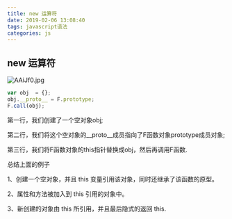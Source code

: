 ```yaml
---
title: new 运算符
date: 2019-02-06 13:08:40
tags: javascript语法
categories: js
---
```


## new 运算符

<img src="https://s2.ax1x.com/2019/03/14/AAiNlT.md.jpg" alt="AAiJf0.jpg" border="0" class="full-image" />
<!--more-->

```javascript
var obj  = {};
obj.__proto__ = F.prototype;
F.call(obj);
```
第一行，我们创建了一个空对象obj;

第二行，我们将这个空对象的__proto__成员指向了F函数对象prototype成员对象;

第三行，我们将F函数对象的this指针替换成obj，然后再调用F函数.

总结上面的例子

1、创建一个空对象，并且 this 变量引用该对象，同时还继承了该函数的原型。

2、属性和方法被加入到 this 引用的对象中。

3、新创建的对象由 this 所引用，并且最后隐式的返回 this.
